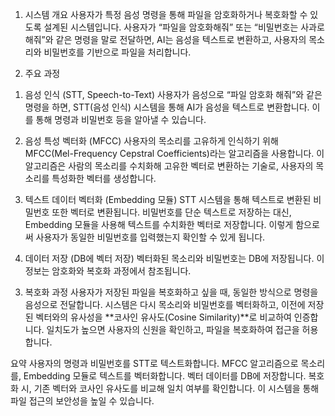 
1. 시스템 개요
사용자가 특정 음성 명령을 통해 파일을 암호화하거나 복호화할 수 있도록 설계된 시스템입니다. 사용자가 “파일을 암호화해줘” 또는 “비밀번호는 사과로 해줘”와 같은 명령을 말로 전달하면, AI는 음성을 텍스트로 변환하고, 사용자의 목소리와 비밀번호를 기반으로 파일을 처리합니다.

2. 주요 과정
1) 음성 인식 (STT, Speech-to-Text)
사용자가 음성으로 “파일 암호화 해줘”와 같은 명령을 하면, STT(음성 인식) 시스템을 통해 AI가 음성을 텍스트로 변환합니다. 이를 통해 명령과 비밀번호 등을 알아낼 수 있습니다.

2) 음성 특성 벡터화 (MFCC)
사용자의 목소리를 고유하게 인식하기 위해 MFCC(Mel-Frequency Cepstral Coefficients)라는 알고리즘을 사용합니다. 이 알고리즘은 사람의 목소리를 수치화해 고유한 벡터로 변환하는 기술로, 사용자의 목소리를 특성화한 벡터를 생성합니다.

3) 텍스트 데이터 벡터화 (Embedding 모듈)
STT 시스템을 통해 텍스트로 변환된 비밀번호 또한 벡터로 변환됩니다. 비밀번호를 단순 텍스트로 저장하는 대신, Embedding 모듈을 사용해 텍스트를 수치화한 벡터로 저장합니다. 이렇게 함으로써 사용자가 동일한 비밀번호를 입력했는지 확인할 수 있게 됩니다.

4) 데이터 저장 (DB에 벡터 저장)
벡터화된 목소리와 비밀번호는 DB에 저장됩니다. 이 정보는 암호화와 복호화 과정에서 참조됩니다.

3. 복호화 과정
사용자가 저장된 파일을 복호화하고 싶을 때, 동일한 방식으로 명령을 음성으로 전달합니다. 시스템은 다시 목소리와 비밀번호를 벡터화하고, 이전에 저장된 벡터와의 유사성을 **코사인 유사도(Cosine Similarity)**로 비교하여 인증합니다. 일치도가 높으면 사용자의 신원을 확인하고, 파일을 복호화하여 접근을 허용합니다.

요약
사용자의 명령과 비밀번호를 STT로 텍스트화합니다.
MFCC 알고리즘으로 목소리를, Embedding 모듈로 텍스트를 벡터화합니다.
벡터 데이터를 DB에 저장합니다.
복호화 시, 기존 벡터와 코사인 유사도를 비교해 일치 여부를 확인합니다.
이 시스템을 통해 파일 접근의 보안성을 높일 수 있습니다.

